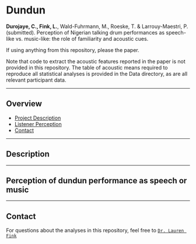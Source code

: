 # Dundun

**Durojaye, C., Fink, L.**, Wald-Fuhrmann, M., Roeske, T. & Larrouy-Maestri, P. (submitted). Perception of Nigerian talking drum performances as speech-like vs. music-like: the role of familiarity and acoustic cues. 

If using anything from this repository, please the paper.

Note that code to extract the acoustic features reported in the paper is not provided in this repository. The table of acoustic means required to reproduce all statistical analyses is provided in the Data directory, as are all relevant participant data. 


___
## Overview

- [Project Description](#description)
- [Listener Perception](#Perception-of-dundun-performance-as-speech-or-music-)
- [Contact](#contact)

___
## Description

___
## Perception of dundun performance as speech or music

___
## Contact
For questions about the analyses in this repository, feel free to <a href="https://lkfink.github.io/" target="_blank">`Dr. Lauren Fink`</a>

